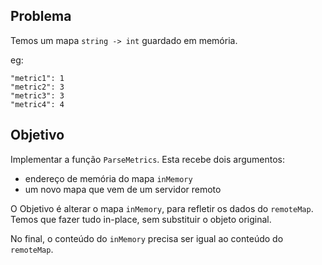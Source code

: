 ## Problema

Temos um mapa `string -> int` guardado em memória.

eg:
```
"metric1": 1
"metric2": 3
"metric3": 3
"metric4": 4
```

## Objetivo

Implementar a função `ParseMetrics`. Esta recebe dois argumentos:
- endereço de memória do mapa `inMemory`
- um novo mapa que vem de um servidor remoto

O Objetivo é alterar o mapa `inMemory`, para refletir os dados do `remoteMap`.
Temos que fazer tudo in-place, sem substituir o objeto original.

No final, o conteúdo do `inMemory` precisa ser igual ao conteúdo do `remoteMap`.

